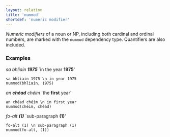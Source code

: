 ```yaml
---
layout: relation
title: 'nummod'
shortdef: 'numeric modifier'
---
```


*Numeric modifiers* of a noun or NP, including both cardinal and
ordinal numbers, are marked with the `nummod` dependency type. Quantifiers are also included.

### Examples

_sa bhliain <b>1975</b>_ `in the year <b>1975</b>'

~~~ sdparse
sa bhliain 1975 \n in year 1975
nummod(bhliain, 1975)
~~~

_an <b>chéad</b> chéim_ `the <b>first</b> year'

~~~ sdparse
an chéad chéim \n in first year
nummod(chéim, chéad)
~~~

_fo-alt <b>(1)</b>_ `sub-paragraph <b>(1)</b>'

~~~ sdparse
fo-alt (1) \n sub-paragraph (1)
nummod(fo-alt, (1))
~~~



